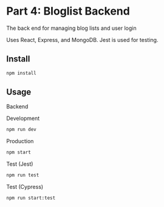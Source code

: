 # Part 4: Bloglist Backend
The back end for managing blog lists and user login

Uses React, Express, and MongoDB. Jest is used for testing.


## Install

```bash
npm install
```

## Usage

Backend

Development
```bash
npm run dev
```
Production
```bash
npm start
```
Test (Jest)
```bash
npm run test
```
Test (Cypress)
```bash
npm run start:test
```